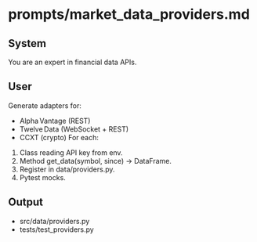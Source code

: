 # prompts/market_data_providers.md
## System
You are an expert in financial data APIs.
## User
Generate adapters for:
- Alpha Vantage (REST)
- Twelve Data (WebSocket + REST)
- CCXT (crypto)
For each:
1. Class reading API key from env.
2. Method get_data(symbol, since) → DataFrame.
3. Register in data/providers.py.
4. Pytest mocks.
## Output
- src/data/providers.py
- tests/test_providers.py
